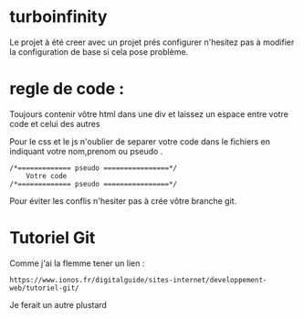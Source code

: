 # turboinfinity

Le projet à été creer avec un projet prés configurer n'hesitez pas à modifier la configuration de base si cela pose problème.

# regle de code :

Toujours contenir vôtre html dans une div et laissez un espace entre votre code et celui des autres

Pour le css et le js n'oublier de separer votre code dans le fichiers en indiquant votre nom,prenom ou pseudo .

    /*============= pseudo ================*/
        Votre code
    /*============= pseudo ================*/

Pour éviter les conflis n'hesiter pas à crée vôtre branche git.

# Tutoriel Git

Comme j'ai la flemme tener un lien :

    https://www.ionos.fr/digitalguide/sites-internet/developpement-web/tutoriel-git/

Je ferait un autre plustard
